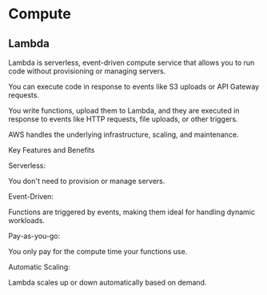 # Compute

## Lambda

Lambda is serverless, event-driven compute service that allows you to run code without provisioning or managing servers. 

You can execute code in response to events like S3 uploads or API Gateway requests. 

You write functions, upload them to Lambda, and they are executed in response to events like HTTP requests, file uploads, or other triggers. 

AWS handles the underlying infrastructure, scaling, and maintenance.

Key Features and Benefits

Serverless: 

You don't need to provision or manage servers. 

Event-Driven: 

Functions are triggered by events, making them ideal for handling dynamic workloads. 

Pay-as-you-go: 

You only pay for the compute time your functions use.

Automatic Scaling: 

Lambda scales up or down automatically based on demand. 

